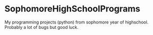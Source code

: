 # SophomoreHighSchoolPrograms

My programming projects (python) from sophomore year of highschool. Probably a lot of bugs but good luck. 
